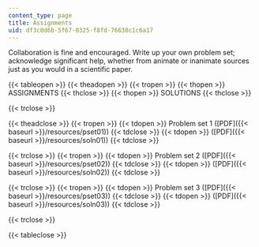 ```yaml
---
content_type: page
title: Assignments
uid: df3c0d6b-5f67-0325-f8fd-76630c1c6a17
---
```


Collaboration is fine and encouraged. Write up your own problem set; acknowledge significant help, whether from animate or inanimate sources just as you would in a scientific paper.

{{< tableopen >}}
{{< theadopen >}}
{{< tropen >}}
{{< thopen >}}
ASSIGNMENTS
{{< thclose >}}
{{< thopen >}}
SOLUTIONS
{{< thclose >}}

{{< trclose >}}

{{< theadclose >}}
{{< tropen >}}
{{< tdopen >}}
Problem set 1 ([PDF]({{< baseurl >}}/resources/pset01))
{{< tdclose >}}
{{< tdopen >}}
([PDF]({{< baseurl >}}/resources/soln01))
{{< tdclose >}}

{{< trclose >}}
{{< tropen >}}
{{< tdopen >}}
Problem set 2 ([PDF]({{< baseurl >}}/resources/pset02))
{{< tdclose >}}
{{< tdopen >}}
([PDF]({{< baseurl >}}/resources/soln02))
{{< tdclose >}}

{{< trclose >}}
{{< tropen >}}
{{< tdopen >}}
Problem set 3 ([PDF]({{< baseurl >}}/resources/pset03))
{{< tdclose >}}
{{< tdopen >}}
([PDF]({{< baseurl >}}/resources/soln03))
{{< tdclose >}}

{{< trclose >}}

{{< tableclose >}}